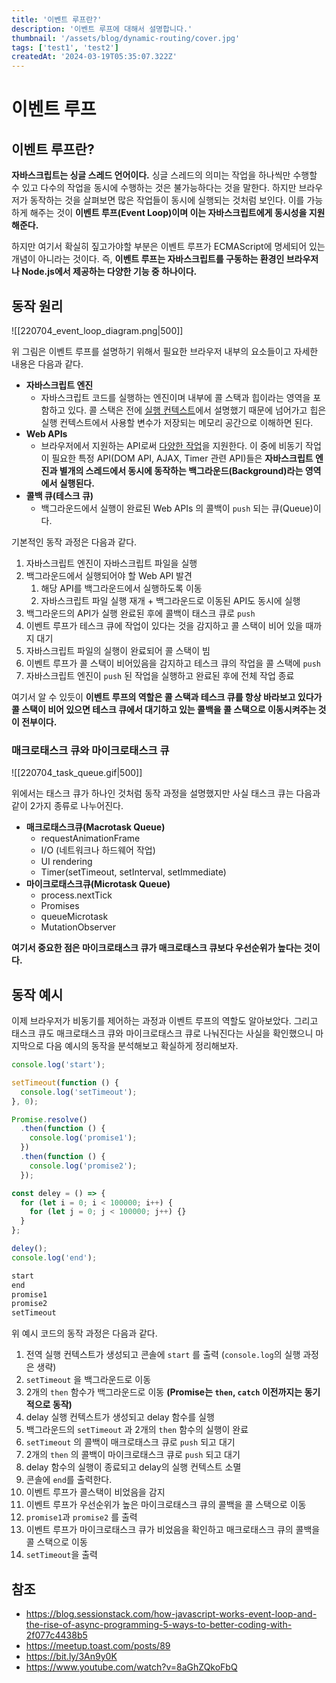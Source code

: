 ```yaml
---
title: '이벤트 루프란?'
description: '이벤트 루프에 대해서 설명합니다.'
thumbnail: '/assets/blog/dynamic-routing/cover.jpg'
tags: ['test1', 'test2']
createdAt: '2024-03-19T05:35:07.322Z'
---
```


# 이벤트 루프

## 이벤트 루프란?

**자바스크립트는 싱글 스레드 언어이다.** 싱글 스레드의 의미는 작업을 하나씩만 수행할 수 있고 다수의 작업을 동시에 수행하는 것은 불가능하다는 것을 말한다. 하지만 브라우저가 동작하는 것을 살펴보면 많은 작업들이 동시에 실행되는 것처럼 보인다. 이를 가능하게 해주는 것이 **이벤트 루프(Event Loop)이며 이는 자바스크립트에게 동시성을 지원해준다.**

하지만 여기서 확실히 짚고가야할 부분은 이벤트 루프가 ECMAScript에 명세되어 있는 개념이 아니라는 것이다. 즉, **이벤트 루프는 자바스크립트를 구동하는 환경인 브라우저나 Node.js에서 제공하는 다양한 기능 중 하나이다.**

## 동작 원리

![[220704_event_loop_diagram.png|500]]

위 그림은 이벤트 루프를 설명하기 위해서 필요한 브라우저 내부의 요소들이고 자세한 내용은 다음과 같다.

- **자바스크립트 엔진**
  - 자바스크립트 코드를 실행하는 엔진이며 내부에 콜 스택과 힙이라는 영역을 포함하고 있다. 콜 스택은 전에 [실행 컨텍스트](https://leo-xee.github.io/JavaScript/execution-context/)에서 설명했기 때문에 넘어가고 힙은 실행 컨텍스트에서 사용할 변수가 저장되는 메모리 공간으로 이해하면 된다.
- **Web APIs**
  - 브라우저에서 지원하는 API로써 [다양한 작업](https://developer.mozilla.org/en-US/docs/Web/API)을 지원한다. 이 중에 비동기 작업이 필요한 특정 API(DOM API, AJAX, Timer 관련 API)들은 **자바스크립트 엔진과 별개의 스레드에서 동시에 동작하는 백그라운드(Background)라는 영역에서 실행된다.**
- **콜백 큐(테스크 큐)**
  - 백그라운드에서 실행이 완료된 Web APIs 의 콜백이 `push` 되는 큐(Queue)이다.

기본적인 동작 과정은 다음과 같다.

1. 자바스크립트 엔진이 자바스크립트 파일을 실행
2. 백그라운드에서 실행되어야 할 Web API 발견
   1. 해당 API를 백그라운드에서 실행하도록 이동
   2. 자바스크립트 파일 실행 재개 + 백그라운드로 이동된 API도 동시에 실행
3. 백그라운드의 API가 실행 완료된 후에 콜백이 태스크 큐로 `push`
4. 이벤트 루프가 테스크 큐에 작업이 있다는 것을 감지하고 콜 스택이 비어 있을 때까지 대기
5. 자바스크립트 파일의 실행이 완료되어 콜 스택이 빔
6. 이벤트 루프가 콜 스택이 비어있음을 감지하고 테스크 큐의 작업을 콜 스택에 `push`
7. 자바스크립트 엔진이 `push` 된 작업을 실행하고 완료된 후에 전체 작업 종료

여기서 알 수 있듯이 **이벤트 루프의 역할은 콜 스택과 테스크 큐를 항상 바라보고 있다가 콜 스택이 비어 있으면 테스크 큐에서 대기하고 있는 콜백을 콜 스택으로 이동시켜주는 것이 전부이다.**

### 매크로태스크 큐와 마이크로태스크 큐

![[220704_task_queue.gif|500]]

위에서는 태스크 큐가 하나인 것처럼 동작 과정을 설명했지만 사실 태스크 큐는 다음과 같이 2가지 종류로 나누어진다.

- **매크로태스크큐(Macrotask Queue)**
  - requestAnimationFrame
  - I/O (네트워크나 하드웨어 작업)
  - UI rendering
  - Timer(setTimeout, setInterval, setImmediate)
- **마이크로태스크큐(Microtask Queue)**
  - process.nextTick
  - Promises
  - queueMicrotask
  - MutationObserver

**여기서 중요한 점은 마이크로태스크 큐가 매크로태스크 큐보다 우선순위가 높다는 것이다.**

## 동작 예시

이제 브라우저가 비동기를 제어하는 과정과 이벤트 루프의 역할도 알아보았다. 그리고 태스크 큐도 매크로태스크 큐와 마이크로태스크 큐로 나눠진다는 사실을 확인했으니 마지막으로 다음 예시의 동작을 분석해보고 확실하게 정리해보자.

```js
console.log('start');

setTimeout(function () {
  console.log('setTimeout');
}, 0);

Promise.resolve()
  .then(function () {
    console.log('promise1');
  })
  .then(function () {
    console.log('promise2');
  });

const deley = () => {
  for (let i = 0; i < 100000; i++) {
    for (let j = 0; j < 100000; j++) {}
  }
};

deley();
console.log('end');
```

```bash
start
end
promise1
promise2
setTimeout
```

위 예시 코드의 동작 과정은 다음과 같다.

1. 전역 실행 컨텍스트가 생성되고 콘솔에 `start` 를 출력 (`console.log`의 실행 과정은 생략)
2. `setTimeout` 을 백그라운드로 이동
3. 2개의 `then` 함수가 백그라운드로 이동 **(Promise는 `then`, `catch` 이전까지는 동기적으로 동작)**
4. delay 실행 컨텍스트가 생성되고 delay 함수를 실행
5. 백그라운드의 `setTimeout` 과 2개의 `then` 함수의 실행이 완료
6. `setTimeout` 의 콜백이 매크로태스크 큐로 `push` 되고 대기
7. 2개의 `then` 의 콜백이 마이크로태스크 큐로 `push` 되고 대기
8. delay 함수의 실행이 종료되고 delay의 실행 컨텍스트 소멸
9. 콘솔에 `end`를 출력한다.
10. 이벤트 루프가 콜스택이 비었음을 감지
11. 이벤트 루프가 우선순위가 높은 마이크로태스크 큐의 콜백을 콜 스택으로 이동
12. `promise1`과 `promise2` 를 출력
13. 이벤트 루프가 마이크로태스크 큐가 비었음을 확인하고 매크로태스크 큐의 콜백을 콜 스택으로 이동
14. `setTimeout`을 출력

## 참조

- https://blog.sessionstack.com/how-javascript-works-event-loop-and-the-rise-of-async-programming-5-ways-to-better-coding-with-2f077c4438b5
- https://meetup.toast.com/posts/89
- https://bit.ly/3An9y0K
- https://www.youtube.com/watch?v=8aGhZQkoFbQ
